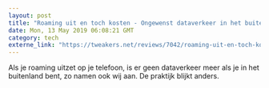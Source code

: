 ```yaml
---
layout: post
title: "Roaming uit en toch kosten - Ongewenst dataverkeer in het buitenland"
date: Mon, 13 May 2019 06:08:21 GMT
category: tech
externe_link: "https://tweakers.net/reviews/7042/roaming-uit-en-toch-kosten-ongewenst-dataverkeer-in-het-buitenland.html"
---
```


Als je roaming uitzet op je telefoon, is er geen dataverkeer meer als je in het buitenland bent, zo namen ook wij aan. De praktijk blijkt anders.<img src="http://feeds.feedburner.com/~r/tweakers/mixed/~4/dpDGqEQn1Qw" height="1" width="1" alt=""/>
